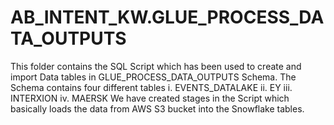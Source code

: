 # AB_INTENT_KW.GLUE_PROCESS_DATA_OUTPUTS
This folder contains the SQL Script which has been used to create and import Data tables in GLUE_PROCESS_DATA_OUTPUTS Schema.
The Schema contains four different tables   i. EVENTS_DATALAKE  ii. EY  iii. INTERXION iv. MAERSK
We have created stages in the Script which basically loads the data from AWS S3 bucket into the Snowflake tables.
